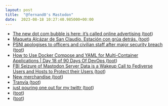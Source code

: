 ```yaml
---
layout: post
title:  "@fernand0's Mastodon"
date:  2023-08-18 10:27:40.985000+00:00
---
```

*  [The new dot com bubble is here: it’s called online advertising ](https://thecorrespondent.com/100/the-new-dot-com-bubble-is-here-its-called-online-advertisin) ([toot](https://mastodon.social/@fernand0/110910141955061672))
*  [Maqueta Alcázar de San Claudio. Estación con grúa detrás. ](https://www.flickr.com/photos/fernand0/53094894059) ([toot](https://mastodon.social/@fernand0/110910134184199809))
*  [PSNI apologises to officers and civilian staff after major security breach ](https://www.belfasttelegraph.co.uk/news/northern-ireland/psni-apologises-to-officers-and-civilian-staff-after-major-security-breach/a1823676448.htm) ([toot](https://mastodon.social/@fernand0/110909834405096930))
*  [How to Use Docker Compose and YAML for Multi-Container Applications \| Day 18 of 90 Days Of DevOps  ](https://medium.com/@ajitfawade/how-to-use-docker-compose-and-yaml-for-multi-container-applications-day-18-of-90-days-of-devops-78261fbd7b37) ([toot](https://mastodon.social/@fernand0/110909723180160827))
*  [FBI Seizure of Mastodon Server Data is a Wakeup Call to Fediverse Users and Hosts to Protect their Users ](https://www.eff.org/deeplinks/2023/07/fbi-seizure-mastodon-server-wakeup-call-fediverse-users-and-hosts-protect-thei) ([toot](https://mastodon.social/@fernand0/110909501993899617))
*  [New merchandise ](https://blog.joinmastodon.org/2023/07/new-merchandise) ([toot](https://mastodon.social/@fernand0/110909063130917217))
*  [Tranvía ](https://avecesunafoto.wordpress.com/2023/08/17/tranvia-5) ([toot](https://mastodon.social/@fernand0/110906141473212254))
*  [just pouring one out for my twittr ](https://newsletter.werd.io/p/just-pouring-one-out-for-my-twitt) ([toot](https://mastodon.social/@fernand0/110906113028308680))
*  [ ](https://mastodon.social/users/fernand0/statuses/110906026337567358/activity) ([toot](https://mastodon.social/users/fernand0/statuses/110906026337567358/activity))
*  [ ](https://mastodon.social/@maikelfrias) ([toot](https://mastodon.social/@fernand0/110906025742859170))
